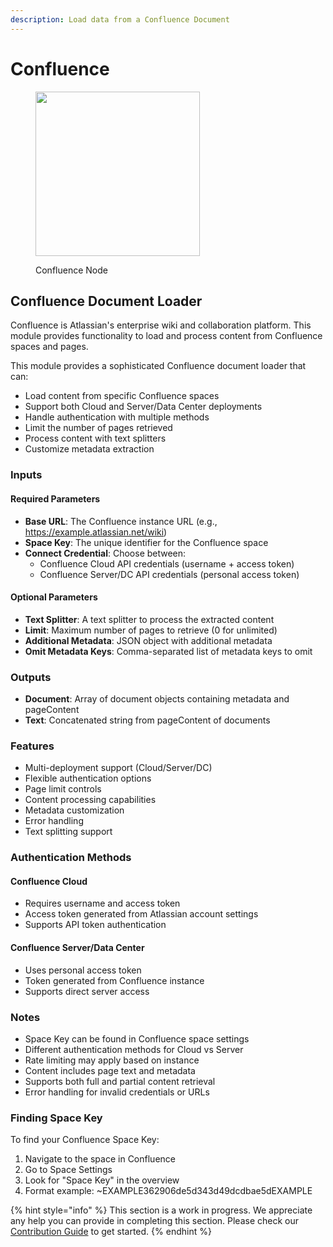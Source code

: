 ```yaml
---
description: Load data from a Confluence Document
---
```


# Confluence

<figure><img src="../../../.gitbook/assets/image (3) (1) (1) (1) (1) (1) (1) (1) (1) (1) (1) (1).png" alt="" width="263"><figcaption><p>Confluence Node</p></figcaption></figure>

## Confluence Document Loader

Confluence is Atlassian's enterprise wiki and collaboration platform. This module provides functionality to load and process content from Confluence spaces and pages.

This module provides a sophisticated Confluence document loader that can:

* Load content from specific Confluence spaces
* Support both Cloud and Server/Data Center deployments
* Handle authentication with multiple methods
* Limit the number of pages retrieved
* Process content with text splitters
* Customize metadata extraction

### Inputs

#### Required Parameters

* **Base URL**: The Confluence instance URL (e.g., https://example.atlassian.net/wiki)
* **Space Key**: The unique identifier for the Confluence space
* **Connect Credential**: Choose between:
  * Confluence Cloud API credentials (username + access token)
  * Confluence Server/DC API credentials (personal access token)

#### Optional Parameters

* **Text Splitter**: A text splitter to process the extracted content
* **Limit**: Maximum number of pages to retrieve (0 for unlimited)
* **Additional Metadata**: JSON object with additional metadata
* **Omit Metadata Keys**: Comma-separated list of metadata keys to omit

### Outputs

* **Document**: Array of document objects containing metadata and pageContent
* **Text**: Concatenated string from pageContent of documents

### Features

* Multi-deployment support (Cloud/Server/DC)
* Flexible authentication options
* Page limit controls
* Content processing capabilities
* Metadata customization
* Error handling
* Text splitting support

### Authentication Methods

#### Confluence Cloud

* Requires username and access token
* Access token generated from Atlassian account settings
* Supports API token authentication

#### Confluence Server/Data Center

* Uses personal access token
* Token generated from Confluence instance
* Supports direct server access

### Notes

* Space Key can be found in Confluence space settings
* Different authentication methods for Cloud vs Server
* Rate limiting may apply based on instance
* Content includes page text and metadata
* Supports both full and partial content retrieval
* Error handling for invalid credentials or URLs

### Finding Space Key

To find your Confluence Space Key:

1. Navigate to the space in Confluence
2. Go to Space Settings
3. Look for "Space Key" in the overview
4. Format example: \~EXAMPLE362906de5d343d49dcdbae5dEXAMPLE

{% hint style="info" %}
This section is a work in progress. We appreciate any help you can provide in completing this section. Please check our [Contribution Guide](../../../contributing/) to get started.
{% endhint %}
